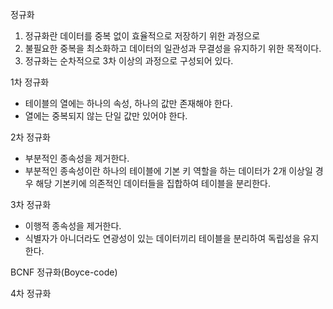 정규화
1. 정규화란 데이터를 중복 없이 효율적으로 저장하기 위한 과정으로
2. 불필요한 중복을 최소화하고 데이터의 일관성과 무결성을 유지하기 위한 목적이다.
3. 정규화는 순차적으로 3차 이상의 과정으로 구성되어 있다.

1차 정규화
- 테이블의 열에는 하나의 속성, 하나의 값만 존재해야 한다.
- 열에는 중복되지 않는 단일 값만 있어야 한다.

2차 정규화
- 부분적인 종속성을 제거한다.
- 부분적인 종속성이란 하나의 테이블에 기본 키 역할을 하는 데이터가 2개 이상일 경우 해당 기본키에 의존적인 데이터들을 집합하여 테이블을 분리한다.

3차 정규화
- 이행적 종속성을 제거한다.
- 식별자가 아니더라도 연광성이 있는 데이터끼리 테이블을 분리하여 독립성을 유지한다.

BCNF 정규화(Boyce-code)

4차 정규화